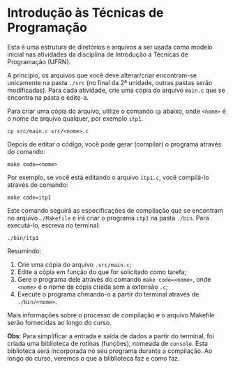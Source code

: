 # Introdução às Técnicas de Programação

Esta é uma estrutura de diretórios e arquivos a ser usada como modelo inicial nas atividades da disciplina de Introdução a Técnicas de Programação (UFRN).

A princípio, os arquivos que você deve alterar/criar encontram-se unicamente na pasta `./src` (no final da 2ª unidade, outras pastas serão modificadas). Para cada atividade, crie uma cópia do arquivo `main.c` que se encontra na pasta e edite-a.

Para criar uma cópia do arquivo, utilize o comando `cp` abaixo, onde `<nome>` é o nome de arquivo qualquer, por exemplo `itp1`.
```
cp src/main.c src/<nome>.c
```

Depois de editar o código, você pode gerar (compilar) o programa através do comando:
```
make code=<nome>
```

Por exemplo, se você está editando o arquivo `itp1.c`, você compilá-lo através do comando:
```
make code=itp1
```

Este comando seguirá as especificações de compilação que se encontram no arquivo `./Makefile` e irá criar o programa `itp1` na pasta `./bin`. Para executá-lo, escreva no terminal:
```
./bin/itp1
```

Resumindo:
1) Crie uma cópia do arquivo `.src/main.c`;
1) Edite a cópia em função do que for solicitado como tarefa;
1) Gere o programa dele através do comando `make code=<nome>`, onde `<nome>` é o nome da cópia criada sem a extensão `.c`;
1) Execute o programa chmando-o a partir do terminal através de `./bin/<nome>`.

Mais informações sobre o processo de compilação e o arquivo Makefile serão fornecidas ao longo do curso.

**Obs**: Para simplificar a entrada e saída de dados a partir do terminal, foi criada uma biblioteca de rotinas (funções), nomeada de `console`. Esta biblioteca será incorporada no seu programa durante a compilação. Ao longo do curso, veremos o que a bliblioteca faz e como faz.
